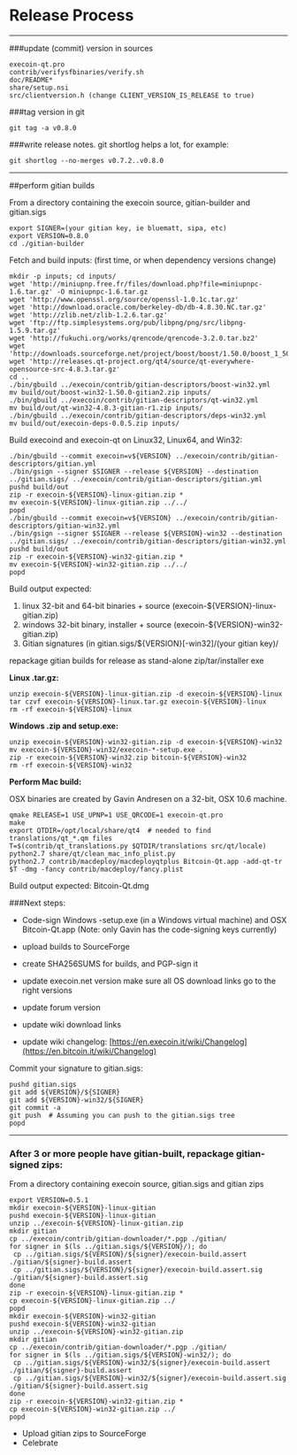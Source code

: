Release Process
====================

* * *

###update (commit) version in sources


	execoin-qt.pro
	contrib/verifysfbinaries/verify.sh
	doc/README*
	share/setup.nsi
	src/clientversion.h (change CLIENT_VERSION_IS_RELEASE to true)

###tag version in git

	git tag -a v0.8.0

###write release notes. git shortlog helps a lot, for example:

	git shortlog --no-merges v0.7.2..v0.8.0

* * *

##perform gitian builds

 From a directory containing the execoin source, gitian-builder and gitian.sigs
  
	export SIGNER=(your gitian key, ie bluematt, sipa, etc)
	export VERSION=0.8.0
	cd ./gitian-builder

 Fetch and build inputs: (first time, or when dependency versions change)

	mkdir -p inputs; cd inputs/
	wget 'http://miniupnp.free.fr/files/download.php?file=miniupnpc-1.6.tar.gz' -O miniupnpc-1.6.tar.gz
	wget 'http://www.openssl.org/source/openssl-1.0.1c.tar.gz'
	wget 'http://download.oracle.com/berkeley-db/db-4.8.30.NC.tar.gz'
	wget 'http://zlib.net/zlib-1.2.6.tar.gz'
	wget 'ftp://ftp.simplesystems.org/pub/libpng/png/src/libpng-1.5.9.tar.gz'
	wget 'http://fukuchi.org/works/qrencode/qrencode-3.2.0.tar.bz2'
	wget 'http://downloads.sourceforge.net/project/boost/boost/1.50.0/boost_1_50_0.tar.bz2'
	wget 'http://releases.qt-project.org/qt4/source/qt-everywhere-opensource-src-4.8.3.tar.gz'
	cd ..
	./bin/gbuild ../execoin/contrib/gitian-descriptors/boost-win32.yml
	mv build/out/boost-win32-1.50.0-gitian2.zip inputs/
	./bin/gbuild ../execoin/contrib/gitian-descriptors/qt-win32.yml
	mv build/out/qt-win32-4.8.3-gitian-r1.zip inputs/
	./bin/gbuild ../execoin/contrib/gitian-descriptors/deps-win32.yml
	mv build/out/execoin-deps-0.0.5.zip inputs/

 Build execoind and execoin-qt on Linux32, Linux64, and Win32:
  
	./bin/gbuild --commit execoin=v${VERSION} ../execoin/contrib/gitian-descriptors/gitian.yml
	./bin/gsign --signer $SIGNER --release ${VERSION} --destination ../gitian.sigs/ ../execoin/contrib/gitian-descriptors/gitian.yml
	pushd build/out
	zip -r execoin-${VERSION}-linux-gitian.zip *
	mv execoin-${VERSION}-linux-gitian.zip ../../
	popd
	./bin/gbuild --commit execoin=v${VERSION} ../execoin/contrib/gitian-descriptors/gitian-win32.yml
	./bin/gsign --signer $SIGNER --release ${VERSION}-win32 --destination ../gitian.sigs/ ../execoin/contrib/gitian-descriptors/gitian-win32.yml
	pushd build/out
	zip -r execoin-${VERSION}-win32-gitian.zip *
	mv execoin-${VERSION}-win32-gitian.zip ../../
	popd

  Build output expected:

  1. linux 32-bit and 64-bit binaries + source (execoin-${VERSION}-linux-gitian.zip)
  2. windows 32-bit binary, installer + source (execoin-${VERSION}-win32-gitian.zip)
  3. Gitian signatures (in gitian.sigs/${VERSION}[-win32]/(your gitian key)/

repackage gitian builds for release as stand-alone zip/tar/installer exe

**Linux .tar.gz:**

	unzip execoin-${VERSION}-linux-gitian.zip -d execoin-${VERSION}-linux
	tar czvf execoin-${VERSION}-linux.tar.gz execoin-${VERSION}-linux
	rm -rf execoin-${VERSION}-linux

**Windows .zip and setup.exe:**

	unzip execoin-${VERSION}-win32-gitian.zip -d execoin-${VERSION}-win32
	mv execoin-${VERSION}-win32/execoin-*-setup.exe .
	zip -r execoin-${VERSION}-win32.zip bitcoin-${VERSION}-win32
	rm -rf execoin-${VERSION}-win32

**Perform Mac build:**

  OSX binaries are created by Gavin Andresen on a 32-bit, OSX 10.6 machine.

	qmake RELEASE=1 USE_UPNP=1 USE_QRCODE=1 execoin-qt.pro
	make
	export QTDIR=/opt/local/share/qt4  # needed to find translations/qt_*.qm files
	T=$(contrib/qt_translations.py $QTDIR/translations src/qt/locale)
	python2.7 share/qt/clean_mac_info_plist.py
	python2.7 contrib/macdeploy/macdeployqtplus Bitcoin-Qt.app -add-qt-tr $T -dmg -fancy contrib/macdeploy/fancy.plist

 Build output expected: Bitcoin-Qt.dmg

###Next steps:

* Code-sign Windows -setup.exe (in a Windows virtual machine) and
  OSX Bitcoin-Qt.app (Note: only Gavin has the code-signing keys currently)

* upload builds to SourceForge

* create SHA256SUMS for builds, and PGP-sign it

* update execoin.net version
  make sure all OS download links go to the right versions

* update forum version

* update wiki download links

* update wiki changelog: [https://en.execoin.it/wiki/Changelog](https://en.bitcoin.it/wiki/Changelog)

Commit your signature to gitian.sigs:

	pushd gitian.sigs
	git add ${VERSION}/${SIGNER}
	git add ${VERSION}-win32/${SIGNER}
	git commit -a
	git push  # Assuming you can push to the gitian.sigs tree
	popd

-------------------------------------------------------------------------

### After 3 or more people have gitian-built, repackage gitian-signed zips:

From a directory containing execoin source, gitian.sigs and gitian zips

	export VERSION=0.5.1
	mkdir execoin-${VERSION}-linux-gitian
	pushd execoin-${VERSION}-linux-gitian
	unzip ../execoin-${VERSION}-linux-gitian.zip
	mkdir gitian
	cp ../execoin/contrib/gitian-downloader/*.pgp ./gitian/
	for signer in $(ls ../gitian.sigs/${VERSION}/); do
	 cp ../gitian.sigs/${VERSION}/${signer}/execoin-build.assert ./gitian/${signer}-build.assert
	 cp ../gitian.sigs/${VERSION}/${signer}/execoin-build.assert.sig ./gitian/${signer}-build.assert.sig
	done
	zip -r execoin-${VERSION}-linux-gitian.zip *
	cp execoin-${VERSION}-linux-gitian.zip ../
	popd
	mkdir execoin-${VERSION}-win32-gitian
	pushd execoin-${VERSION}-win32-gitian
	unzip ../execoin-${VERSION}-win32-gitian.zip
	mkdir gitian
	cp ../execoin/contrib/gitian-downloader/*.pgp ./gitian/
	for signer in $(ls ../gitian.sigs/${VERSION}-win32/); do
	 cp ../gitian.sigs/${VERSION}-win32/${signer}/execoin-build.assert ./gitian/${signer}-build.assert
	 cp ../gitian.sigs/${VERSION}-win32/${signer}/execoin-build.assert.sig ./gitian/${signer}-build.assert.sig
	done
	zip -r execoin-${VERSION}-win32-gitian.zip *
	cp execoin-${VERSION}-win32-gitian.zip ../
	popd

- Upload gitian zips to SourceForge
- Celebrate 
